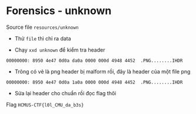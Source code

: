 # Forensics - unknown

Source file `resources/unknown`

- Thử `file` thì chỉ ra data

- Chạy `xxd unknown` để kiểm tra header

```
00000000: 8950 4e47 0d0a da0a 0000 000d 4948 4452  .PNG........IHDR
```

- Trông có vẻ là png header bị malform rồi, đây là header của một file png

```
00000000: 8950 4e47 0d0a 1a0a 0000 000d 4948 4452  .PNG........IHDR
```

- Sửa lại header cho chuẩn rồi đọc flag thôi

Flag `HCMUS-CTF{l0l_CMU_da_b3s}`